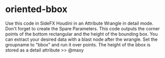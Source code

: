 # oriented-bbox
Use this code in SideFX Houdini in an Attribute Wrangle in detail mode. Don't forget to create the Spare Parameters. 
This code outputs the corner points of the bottom rectangular and the height of the bounding box.
You can extract your desired data with a blast node after the wrangle. Set the groupname to "bbox" and run it over points.
The height of the bbox is stored as a detail attribute >> @maxy
